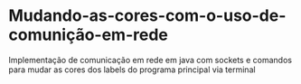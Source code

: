 # Mudando-as-cores-com-o-uso-de-comunição-em-rede
Implementação de comunicação em rede em java com sockets e comandos para mudar as cores dos labels do programa principal via terminal
